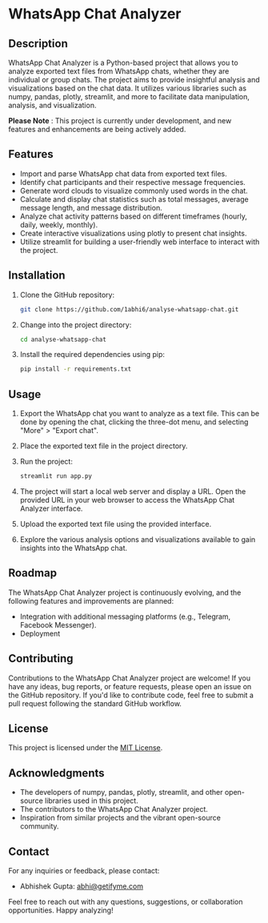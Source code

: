 # WhatsApp Chat Analyzer

## Description
WhatsApp Chat Analyzer is a Python-based project that allows you to analyze exported text files from WhatsApp chats, whether they are individual or group chats. The project aims to provide insightful analysis and visualizations based on the chat data. It utilizes various libraries such as numpy, pandas, plotly, streamlit, and more to facilitate data manipulation, analysis, and visualization.

**Please Note** : This project is currently under development, and new features and enhancements are being actively added.

## Features
- Import and parse WhatsApp chat data from exported text files.
- Identify chat participants and their respective message frequencies.
- Generate word clouds to visualize commonly used words in the chat.
- Calculate and display chat statistics such as total messages, average message length, and message distribution.
- Analyze chat activity patterns based on different timeframes (hourly, daily, weekly, monthly).
- Create interactive visualizations using plotly to present chat insights.
- Utilize streamlit for building a user-friendly web interface to interact with the project.

## Installation
1. Clone the GitHub repository:

   ```bash
   git clone https://github.com/1abhi6/analyse-whatsapp-chat.git
   ```

2. Change into the project directory:

   ```bash
   cd analyse-whatsapp-chat
   ```

3. Install the required dependencies using pip:

   ```bash
   pip install -r requirements.txt
   ```

## Usage
1. Export the WhatsApp chat you want to analyze as a text file. This can be done by opening the chat, clicking the three-dot menu, and selecting "More" > "Export chat".
2. Place the exported text file in the project directory.
3. Run the project:

   ```bash
   streamlit run app.py
   ```

4. The project will start a local web server and display a URL. Open the provided URL in your web browser to access the WhatsApp Chat Analyzer interface.
5. Upload the exported text file using the provided interface.
6. Explore the various analysis options and visualizations available to gain insights into the WhatsApp chat.

## Roadmap
The WhatsApp Chat Analyzer project is continuously evolving, and the following features and improvements are planned:

- Integration with additional messaging platforms (e.g., Telegram, Facebook Messenger).
- Deployment

## Contributing
Contributions to the WhatsApp Chat Analyzer project are welcome! If you have any ideas, bug reports, or feature requests, please open an issue on the GitHub repository. If you'd like to contribute code, feel free to submit a pull request following the standard GitHub workflow.

## License
This project is licensed under the [MIT License](LICENSE).

## Acknowledgments
- The developers of numpy, pandas, plotly, streamlit, and other open-source libraries used in this project.
- The contributors to the WhatsApp Chat Analyzer project.
- Inspiration from similar projects and the vibrant open-source community.

## Contact
For any inquiries or feedback, please contact:
- Abhishek Gupta: [abhi@getifyme.com](mailto:abhi@getifyme.com)

Feel free to reach out with any questions, suggestions, or collaboration opportunities. Happy analyzing!